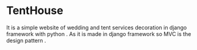 # TentHouse
It is a simple website of  wedding and tent services decoration in django framework with python . As it is made in django framework so MVC is the design pattern .
